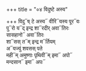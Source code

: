 +++
title = "०४ विदुष्टे अस्य"

+++
विदु᳓ष् टे अस्य᳓ वीरि᳓यस्य पूर᳓वः  
पु᳓रो य᳓द् इन्द्र शा᳓रदीर् अवा᳓तिरः  
सासहानो᳓ अवा᳓तिरः  
शा᳓सस् त᳓म् इन्द्र म᳓र्तियम्  
अ᳓यज्युं शवसस् पते  
मही᳓म् अमुष्णाः पृथिवी᳓म् इमा᳓ अपो᳓  
मन्दसान᳓ इमा᳓ अपः᳓